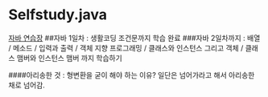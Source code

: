 # Selfstudy.java
[자바 연습장](https://gitlab.com/easyspubjava/javacoursework/-/tree/master/Chapter1)
##자바 1일차 : 생활코딩 조건문까지 학습 완료
###자바 2일차까지 : 배열 / 메소드 / 입력과 출력 / 객체 지향 프로그래밍 / 클래스와 인스턴스 그리고 객체 / 클래스 맴버와 인스턴스 맴버 까지 학습하기

####아리송한 것 : 형변환을 굳이 해야 하는 이유? 일단은 넘어가라고 해서 아리송한 채로 넘어감.
